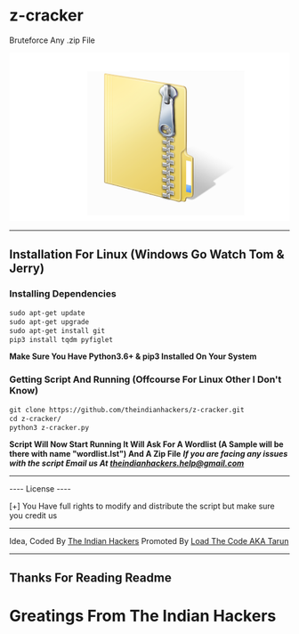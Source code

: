 # z-cracker
Bruteforce Any .zip File
<p align="center">
<img src="zipfile.png" alt="Sorry Preview Image is Not Available">
</p>

----
## Installation For Linux (Windows Go Watch Tom & Jerry)
### Installing Dependencies
```
sudo apt-get update
sudo apt-get upgrade
sudo apt-get install git
pip3 install tqdm pyfiglet
```
**Make Sure You Have Python3.6+ & pip3 Installed On Your System**

### Getting Script And Running (Offcourse For Linux Other I Don't Know)
```
git clone https://github.com/theindianhackers/z-cracker.git
cd z-cracker/
python3 z-cracker.py
```
**Script Will Now Start Running It Will Ask For A Wordlist (A Sample will be there with name "wordlist.lst") And A Zip File**
***If you are facing any issues with the script Email us At theindianhackers.help@gmail.com***

----
---- License ----

[+] You Have full rights to modify and distribute the script but make sure you credit us

----
Idea, Coded By [The Indian Hackers](https://www.github.com/theindianhackers/)
Promoted By [Load The Code AKA Tarun](https://www.instagram.com/load_thecode/)

----
## Thanks For Reading Readme
# Greatings From The Indian Hackers
